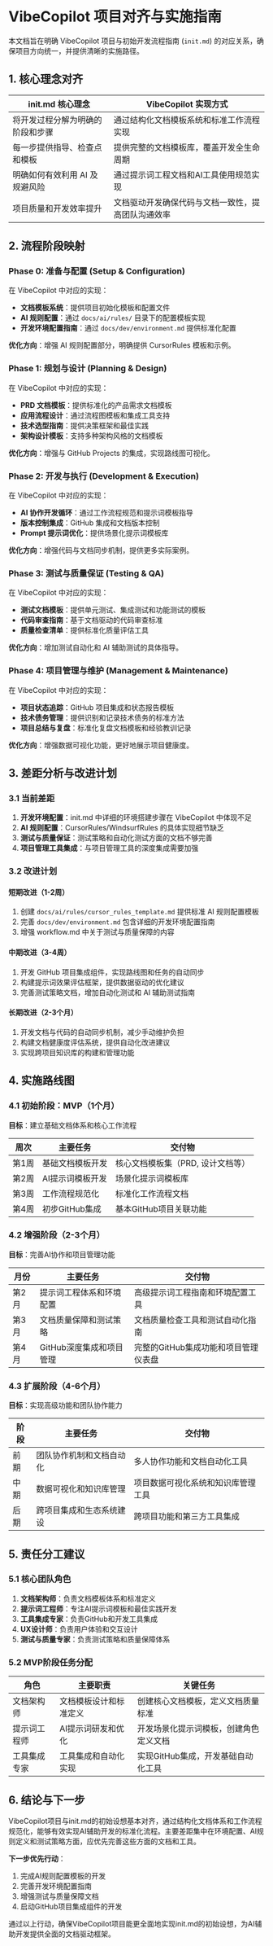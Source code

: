 # VibeCopilot 项目对齐与实施指南

本文档旨在明确 VibeCopilot 项目与初始开发流程指南 (`init.md`) 的对应关系，确保项目方向统一，并提供清晰的实施路径。

## 1. 核心理念对齐

| init.md 核心理念 | VibeCopilot 实现方式 |
|-----------------|---------------------|
| 将开发过程分解为明确的阶段和步骤 | 通过结构化文档模板系统和标准工作流程实现 |
| 每一步提供指导、检查点和模板 | 提供完整的文档模板库，覆盖开发全生命周期 |
| 明确如何有效利用 AI 及规避风险 | 通过提示词工程文档和AI工具使用规范实现 |
| 项目质量和开发效率提升 | 文档驱动开发确保代码与文档一致性，提高团队沟通效率 |

## 2. 流程阶段映射

### Phase 0: 准备与配置 (Setup & Configuration)

在 VibeCopilot 中对应的实现：

- **文档模板系统**：提供项目初始化模板和配置文件
- **AI 规则配置**：通过 `docs/ai/rules/` 目录下的配置模板实现
- **开发环境配置指南**：通过 `docs/dev/environment.md` 提供标准化配置

**优化方向**：增强 AI 规则配置部分，明确提供 CursorRules 模板和示例。

### Phase 1: 规划与设计 (Planning & Design)

在 VibeCopilot 中对应的实现：

- **PRD 文档模板**：提供标准化的产品需求文档模板
- **应用流程设计**：通过流程图模板和集成工具支持
- **技术选型指南**：提供决策框架和最佳实践
- **架构设计模板**：支持多种架构风格的文档模板

**优化方向**：增强与 GitHub Projects 的集成，实现路线图可视化。

### Phase 2: 开发与执行 (Development & Execution)

在 VibeCopilot 中对应的实现：

- **AI 协作开发循环**：通过工作流程规范和提示词模板指导
- **版本控制集成**：GitHub 集成和文档版本控制
- **Prompt 提示词优化**：提供场景化提示词模板库

**优化方向**：增强代码与文档同步机制，提供更多实际案例。

### Phase 3: 测试与质量保证 (Testing & QA)

在 VibeCopilot 中对应的实现：

- **测试文档模板**：提供单元测试、集成测试和功能测试的模板
- **代码审查指南**：基于文档驱动的代码审查标准
- **质量检查清单**：提供标准化质量评估工具

**优化方向**：增加测试自动化和 AI 辅助测试的具体指导。

### Phase 4: 项目管理与维护 (Management & Maintenance)

在 VibeCopilot 中对应的实现：

- **项目状态追踪**：GitHub 项目集成和状态报告模板
- **技术债务管理**：提供识别和记录技术债务的标准方法
- **项目总结与复盘**：标准化复盘文档模板和经验教训记录

**优化方向**：增强数据可视化功能，更好地展示项目健康度。

## 3. 差距分析与改进计划

### 3.1 当前差距

1. **开发环境配置**：init.md 中详细的环境搭建步骤在 VibeCopilot 中体现不足
2. **AI 规则配置**：CursorRules/WindsurfRules 的具体实现细节缺乏
3. **测试与质量保证**：测试策略和自动化测试方面的文档不够完善
4. **项目管理工具集成**：与项目管理工具的深度集成需要加强

### 3.2 改进计划

#### 短期改进（1-2周）

1. 创建 `docs/ai/rules/cursor_rules_template.md` 提供标准 AI 规则配置模板
2. 完善 `docs/dev/environment.md` 包含详细的开发环境配置指南
3. 增强 workflow.md 中关于测试与质量保障的内容

#### 中期改进（3-4周）

1. 开发 GitHub 项目集成组件，实现路线图和任务的自动同步
2. 构建提示词效果评估框架，提供数据驱动的优化建议
3. 完善测试策略文档，增加自动化测试和 AI 辅助测试指南

#### 长期改进（2-3个月）

1. 开发文档与代码的自动同步机制，减少手动维护负担
2. 构建文档健康度评估系统，提供自动化改进建议
3. 实现跨项目知识库的构建和管理功能

## 4. 实施路线图

### 4.1 初始阶段：MVP（1个月）

**目标**：建立基础文档体系和核心工作流程

| 周次 | 主要任务 | 交付物 |
|-----|---------|-------|
| 第1周 | 基础文档模板开发 | 核心文档模板集（PRD, 设计文档等） |
| 第2周 | AI提示词模板开发 | 场景化提示词模板库 |
| 第3周 | 工作流程规范化 | 标准化工作流程文档 |
| 第4周 | 初步GitHub集成 | 基本GitHub项目关联功能 |

### 4.2 增强阶段（2-3个月）

**目标**：完善AI协作和项目管理功能

| 月份 | 主要任务 | 交付物 |
|-----|---------|-------|
| 第2月 | 提示词工程体系和环境配置 | 高级提示词工程指南和环境配置工具 |
| 第3月 | 文档质量保障和测试策略 | 文档质量检查工具和测试自动化指南 |
| 第4月 | GitHub深度集成和项目管理 | 完整的GitHub集成功能和项目管理仪表盘 |

### 4.3 扩展阶段（4-6个月）

**目标**：实现高级功能和团队协作能力

| 阶段 | 主要任务 | 交付物 |
|-----|---------|-------|
| 前期 | 团队协作机制和文档自动化 | 多人协作功能和文档自动化工具 |
| 中期 | 数据可视化和知识库管理 | 项目数据可视化系统和知识库管理工具 |
| 后期 | 跨项目集成和生态系统建设 | 跨项目功能和第三方工具集成 |

## 5. 责任分工建议

### 5.1 核心团队角色

1. **文档架构师**：负责文档模板体系和标准定义
2. **提示词工程师**：专注AI提示词模板和最佳实践开发
3. **工具集成专家**：负责GitHub和开发工具集成
4. **UX设计师**：负责用户体验和交互设计
5. **测试与质量专家**：负责测试策略和质量保障体系

### 5.2 MVP阶段任务分配

| 角色 | 主要职责 | 关键任务 |
|-----|---------|--------|
| 文档架构师 | 文档模板设计和标准定义 | 创建核心文档模板，定义文档质量标准 |
| 提示词工程师 | AI提示词研发和优化 | 开发场景化提示词模板，创建角色定义文档 |
| 工具集成专家 | 工具集成和自动化实现 | 实现GitHub集成，开发基础自动化工具 |

## 6. 结论与下一步

VibeCopilot项目与init.md的初始设想基本对齐，通过结构化文档体系和工作流程规范化，能够有效实现AI辅助开发的标准化流程。主要差距集中在环境配置、AI规则定义和测试策略方面，应优先完善这些方面的文档和工具。

**下一步优先行动**：

1. 完成AI规则配置模板的开发
2. 完善开发环境配置指南
3. 增强测试与质量保障文档
4. 启动GitHub项目集成组件的开发

通过以上行动，确保VibeCopilot项目能更全面地实现init.md的初始设想，为AI辅助开发提供全面的文档驱动框架。
